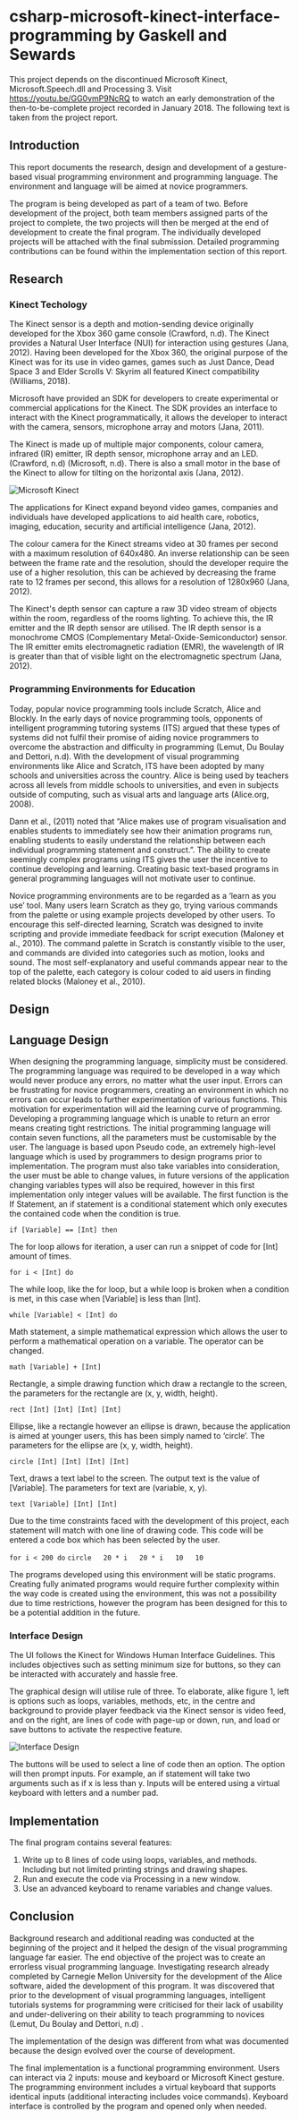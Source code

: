 # csharp-microsoft-kinect-interface-programming by Gaskell and Sewards
This project depends on the discontinued Microsoft Kinect, Microsoft.Speech.dll and Processing 3. Visit https://youtu.be/GG0vmP9NcRQ to watch an early demonstration of the then-to-be-complete project recorded in January 2018. The following text is taken from the project report.

## Introduction
This report documents the research, design and development of a gesture-based visual programming environment and programming language. The environment and language will be aimed at novice programmers.

The program is being developed as part of a team of two. Before development of the project, both team members assigned parts of the project to complete, the two projects will then be merged at the end of development to create the final program. The individually developed projects will be attached with the final submission. Detailed programming contributions can be found within the implementation section of this report.

## Research
### Kinect Techology
The Kinect sensor is a depth and motion-sending device originally developed for the Xbox 360 game console (Crawford, n.d). The Kinect provides a Natural User Interface (NUI) for interaction using gestures (Jana, 2012). Having been developed for the Xbox 360, the original purpose of the Kinect was for its use in video games, games such as Just Dance, Dead Space 3 and Elder Scrolls V: Skyrim all featured Kinect compatibility (Williams, 2018).

Microsoft have provided an SDK for developers to create experimental or commercial applications for the Kinect. The SDK provides an interface to interact with the Kinect programmatically, it allows the developer to interact with the camera, sensors, microphone array and motors (Jana, 2011). 

The Kinect is made up of multiple major components, colour camera, infrared (IR) emitter, IR depth sensor, microphone array and an LED. (Crawford, n.d) (Microsoft, n.d). There is also a small motor in the base of the Kinect to allow for tilting on the horizontal axis (Jana, 2012).

![Microsoft Kinect](https://tctechcrunch2011.files.wordpress.com/2017/09/ic584396.png)

The applications for Kinect expand beyond video games, companies and individuals have developed applications to aid health care, robotics, imaging, education, security and artificial intelligence (Jana, 2012).

The colour camera for the Kinect streams video at 30 frames per second with a maximum resolution of 640x480. An inverse relationship can be seen between the frame rate and the resolution, should the developer require the use of a higher resolution, this can be achieved by decreasing the frame rate to 12 frames per second, this allows for a resolution of 1280x960 (Jana, 2012).

The Kinect's depth sensor can capture a raw 3D video stream of objects within the room, regardless of the rooms lighting. To achieve this, the IR emitter and the IR depth sensor are utilised. The IR depth sensor is a monochrome CMOS (Complementary Metal-Oxide-Semiconductor) sensor. The IR emitter emits electromagnetic radiation (EMR), the wavelength of IR is greater than that of visible light on the electromagnetic spectrum (Jana, 2012).

### Programming Environments for Education
Today, popular novice programming tools include Scratch, Alice and Blockly. In the early days of novice programming tools, opponents of intelligent programming tutoring systems (ITS) argued that these types of systems did not fulfil their promise of aiding novice programmers to overcome the abstraction and difficulty in programming (Lemut, Du Boulay and Dettori, n.d). With the development of visual programming environments like Alice and Scratch, ITS have been adopted by many schools and universities across the country. Alice is being used by teachers across all levels from middle schools to universities, and even in subjects outside of computing, such as visual arts and language arts (Alice.org, 2008).

Dann et al., (2011) noted that “Alice makes use of program visualisation and enables students to immediately see how their animation programs run, enabling students to easily understand the relationship between each individual programming statement and construct.”. The ability to create seemingly complex programs using ITS gives the user the incentive to continue developing and learning. Creating basic text-based programs in general programming languages will not motivate user to continue.

Novice programming environments are to be regarded as a ‘learn as you use’ tool. Many users learn Scratch as they go, trying various commands from the palette or using example projects developed by other users. To encourage this self-directed learning, Scratch was designed to invite scripting and provide immediate feedback for script execution (Maloney et al., 2010). The command palette in Scratch is constantly visible to the user, and commands are divided into categories such as motion, looks and sound. The most self-explanatory and useful commands appear near to the top of the palette, each category is colour coded to aid users in finding related blocks (Maloney et al., 2010).

## Design
## Language Design
When designing the programming language, simplicity must be considered. The programming language was required to be developed in a way which would never produce any errors, no matter what the user input. Errors can be frustrating for novice programmers, creating an environment in which no errors can occur leads to further experimentation of various functions. This motivation for experimentation will aid the learning curve of programming.
Developing a programming language which is unable to return an error means creating tight restrictions. The initial programming language will contain seven functions, all the parameters must be customisable by the user. The language is based upon Pseudo code, an extremely high-level language which is used by programmers to design programs prior to implementation.
The program must also take variables into consideration, the user must be able to change values, in future versions of the application changing variables types will also be required, however in this first implementation only integer values will be available.
The first function is the If Statement, an if statement is a conditional statement which only executes the contained code when the condition is true.

```if [Variable] == [Int] then```

The for loop allows for iteration, a user can run a snippet of code for [Int] amount of times.

```for i < [Int] do```

The while loop, like the for loop, but a while loop is broken when a condition is met, in this case when [Variable] is less than [Int].

```while [Variable] < [Int] do```

Math statement, a simple mathematical expression which allows the user to perform a mathematical operation on a variable. The operator can be changed.

```math [Variable] + [Int]```

Rectangle, a simple drawing function which draw a rectangle to the screen, the parameters for the rectangle are (x, y, width, height).

```rect [Int] [Int] [Int] [Int]```

Ellipse, like a rectangle however an ellipse is drawn, because the application is aimed at younger users, this has been simply named to ‘circle’. The parameters for the ellipse are (x, y, width, height).

```circle [Int] [Int] [Int] [Int]```

Text, draws a text label to the screen. The output text is the value of [Variable]. The parameters for text are (variable, x, y).

```text [Variable] [Int] [Int]```

Due to the time constraints faced with the development of this project, each statement will match with one line of drawing code. This code will be entered a code box which has been selected by the user.

```for i < 200 do```
```circle   20 * i   20 * i   10   10```

The programs developed using this environment will be static programs. Creating fully animated programs would require further complexity within the way code is created using the environment, this was not a possibility due to time restrictions, however the program has been designed for this to be a potential addition in the future.

### Interface Design
The UI follows the Kinect for Windows Human Interface Guidelines. This includes objectives such as setting minimum size for buttons, so they can be interacted with accurately and hassle free.

The graphical design will utilise rule of three. To elaborate, alike figure 1, left is options such as loops, variables, methods, etc, in the centre and background to provide player feedback via the Kinect sensor is video feed, and on the right, are lines of code with page-up or down, run, and load or save buttons to activate the respective feature.

![Interface Design](https://i.ibb.co/GJxgFq8/Untitled.png)

The buttons will be used to select a line of code then an option. The option will then prompt inputs. For example, an if statement will take two arguments such as if x is less than y. Inputs will be entered using a virtual keyboard with letters and a number pad. 

## Implementation
The final program contains several features:
1. 	Write up to 8 lines of code using loops, variables, and methods. Including but not limited printing strings and drawing shapes.
2.	Run and execute the code via Processing in a new window.
3.	Use an advanced keyboard to rename variables and change values.

## Conclusion
Background research and additional reading was conducted at the beginning of the project and it helped the design of the visual programming language far easier. The end objective of the project was to create an errorless visual programming language. Investigating research already completed by Carnegie Mellon University for the development of the Alice software, aided the development of this program. It was discovered that prior to the development of visual programming languages, intelligent tutorials systems for programming were criticised for their lack of usability and under-delivering on their ability to teach programming to novices (Lemut, Du Boulay and Dettori, n.d) .

The implementation of the design was different from what was documented because the design evolved over the course of development.

The final implementation is a functional programming environment. Users can interact via 2 inputs: mouse and keyboard or Microsoft Kinect gesture. The programming environment includes a virtual keyboard that supports identical inputs (additional interacting includes voice commands). Keyboard interface is controlled by the program and opened only when needed.
